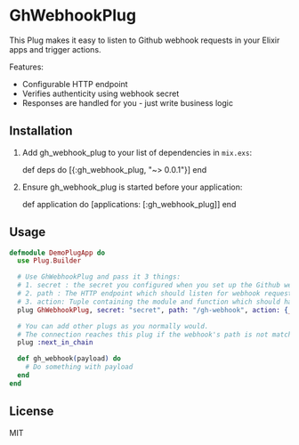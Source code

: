# GhWebhookPlug

This Plug makes it easy to listen to Github webhook requests in your Elixir
apps and trigger actions.

Features:

* Configurable HTTP endpoint
* Verifies authenticity using webhook secret
* Responses are handled for you - just write business logic

## Installation

  1. Add gh_webhook_plug to your list of dependencies in `mix.exs`:

        def deps do
          [{:gh_webhook_plug, "~> 0.0.1"}]
        end

  2. Ensure gh_webhook_plug is started before your application:

        def application do
          [applications: [:gh_webhook_plug]]
        end

## Usage

```elixir
defmodule DemoPlugApp do
  use Plug.Builder

  # Use GhWebhookPlug and pass it 3 things:
  # 1. secret : the secret you configured when you set up the Github webhook
  # 2. path : The HTTP endpoint which should listen for webhook requests
  # 3. action: Tuple containing the module and function which should handle the webhook payload
  plug GhWebhookPlug, secret: "secret", path: "/gh-webhook", action: {__MODULE__, :gh_webhook}

  # You can add other plugs as you normally would.
  # The connection reaches this plug if the webhook's path is not matched above.
  plug :next_in_chain

  def gh_webhook(payload) do
    # Do something with payload
  end
end
```

## License

MIT
